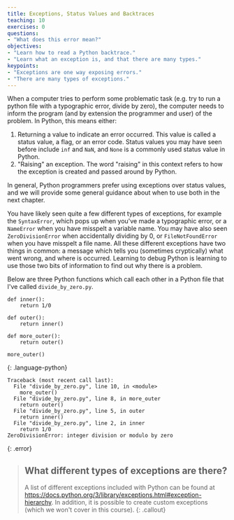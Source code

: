 ```yaml
---
title: Exceptions, Status Values and Backtraces
teaching: 10
exercises: 0
questions:
- "What does this error mean?"
objectives:
- "Learn how to read a Python backtrace."
- "Learn what an exception is, and that there are many types."
keypoints:
- "Exceptions are one way exposing errors."
- "There are many types of exceptions."
---
```


When a computer tries to perform some problematic task (e.g. try to run a python
file with a typographic error, divide by zero), the computer needs to inform the
program (and by extension the programmer and user) of the problem. In Python,
this means either:

1. Returning a value to indicate an error occurred. This value is called a
   status value, a flag, or an error code. Status values you may have seen
   before include `inf` and `NaN`, and `None` is a commonly used status value in
   Python.
2. "Raising" an exception. The word "raising" in this context refers to how the
   exception is created and passed around by Python.

In general, Python programmers prefer using exceptions over status values, and
we will provide some general guidance about when to use both in the next
chapter.

You have likely seen quite a few different types of exceptions, for example the
`SyntaxError`, which pops up when you've made a typographic error, or a
`NameError` when you have misspelt a variable name. You may have also seen
`ZeroDivisionError` when accidentally dividing by 0, or `FileNotFoundError` when
you have misspelt a file name. All these different exceptions have two things in
common: a message which tells you (sometimes cryptically) what went wrong, and
where is occurred. Learning to debug Python is learning to use those two bits of
information to find out why there is a problem.

Below are three Python functions which call each other in a Python file that
I've called `divide_by_zero.py`.

~~~
def inner():
    return 1/0

def outer():
    return inner()

def more_outer():
    return outer()

more_outer()
~~~
{: .language-python}


~~~
Traceback (most recent call last):
  File "divide_by_zero.py", line 10, in <module>
    more_outer()
  File "divide_by_zero.py", line 8, in more_outer
    return outer()
  File "divide_by_zero.py", line 5, in outer
    return inner()
  File "divide_by_zero.py", line 2, in inner
    return 1/0
ZeroDivisionError: integer division or modulo by zero
~~~
{: .error}


> ## What different types of exceptions are there?
> A list of different exceptions included with Python can be found at
> https://docs.python.org/3/library/exceptions.html#exception-hierarchy.
> In addition, it is possible to create custom exceptions (which we won't cover
> in this course).
{: .callout}
